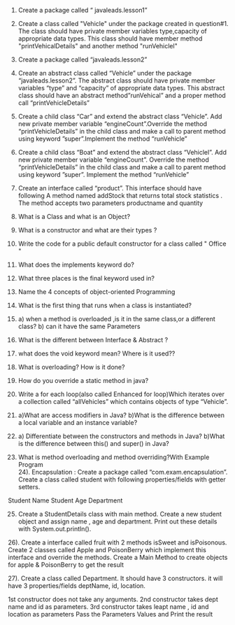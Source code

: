 1)  Create a package called “ javaleads.lesson1”
2)  Create a class called "Vehicle" under the package created in question#1. The class should have private member variables type,capacity of appropriate data types. This class should have member method "printVehicalDetails" and another method "runVehiclel"
3)  Create a package called “javaleads.lesson2”
4)  Create an abstract class called “Vehicle” under the package “javaleads.lesson2”. The abstract class should have private member variables “type” and “capacity” of appropriate data types. This abstract class should have an abstract method”runVehical” and a proper method call “printVehicleDetails”
5)   Create a child class “Car” and extend the abstract class “Vehicle”.
Add new private member variable “engineCount”.Override the method “printVehicleDetails” in the child class and make a call to parent method using keyword ”super”.Implement the method “runVehicle”
6)  Create a child class “Boat” and extend the abstract class “Vehiclel”.
Add new private member variable “engineCount”.
Override the method “printVehicleDetails” in the child class and make a call to parent method using keyword ”super”.
Implement the method “runVehicle”
7) Create an interface called “product”. This interface should have following
A  method named  addStock that returns total stock statistics . The method accepts two parameters productname and quantity     

8) What is a Class and what is an Object?
9) What is a constructor and what are their types ?
10) Write the code for a public default constructor for a class called " Office "
11) What does the implements keyword do?
12) What three places is the final keyword used in?
13) Name the 4 concepts of object-oriented Programming
14) What is the first thing that runs when a class is instantiated?
15) a) when a method is overloaded ,is it in the same class,or a different class?
   b) can it have the same Parameters
16) What is the different between Interface & Abstract ?
17) what does the void keyword mean? Where is it used??
18) What is overloading? How is it done?
19) How do you override a static method in java?
20) Write a for each loop(also called Enhanced for loop)Which iterates over a collection called “allVehicles” which contains objects of type “Vehicle”.
21) a)What are access modifiers in Java?
    b)What is the difference between a local variable and an instance variable?
22)  a) Differentiate between the constructors and methods in Java?
     b)What is the difference between this() and super() in Java?
23) What is method overloading and method overriding?With Example Program  
24). Encapsulation : Create a package called “com.exam.encapsulation”.
Create a class called student with following properties/fields with
getter setters.

Student Name
Student Age
Department

 25) Create a StudentDetails class with main method. Create a new
student object and assign name , age and department. Print out these
details with System.out.println().


26). Create a interface called fruit with 2 methods isSweet and
isPoisonous. Create 2 classes called Apple and PoisonBerry which
implement this interface and override the methods.
Create a Main Method to create objects for apple & PoisonBerry to get the result


27). Create a class called Department. It should have 3 constructors.  it
will have 3 properties/fields deptName, id, location.

1st constructor does not take any arguments.
2nd constructor takes dept name and id as parameters.
3rd constructor takes leapt name , id and location as parameters 
Pass the Parameters Values and Print the result
